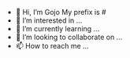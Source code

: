 - 👋 Hi, I’m Gojo
My prefix is #
- 👀 I’m interested in ...
- 🌱 I’m currently learning ...
- 💞️ I’m looking to collaborate on ...
- 📫 How to reach me ...

<!---
180E/180E is a ✨ special ✨ repository because its `README.md` (this file) appears on your GitHub profile.
You can click the Preview link to take a look at your changes.
--->
